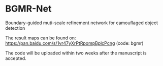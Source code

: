 # BGMR-Net
Boundary-guided muti-scale refinement network for camouflaged object detection

The result maps can be found on: https://pan.baidu.com/s/1vr47yXrPtRpompBplcPcng (code: bgmr)

The code will be uploaded within two weeks after the manuscript is accepted.
